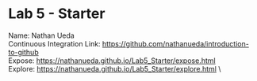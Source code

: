 # Lab 5 - Starter
Name: Nathan Ueda\
Continuous Integration Link: https://github.com/nathanueda/introduction-to-github \
Expose: https://nathanueda.github.io/Lab5_Starter/expose.html \
Explore: https://nathanueda.github.io/Lab5_Starter/explore.html \
